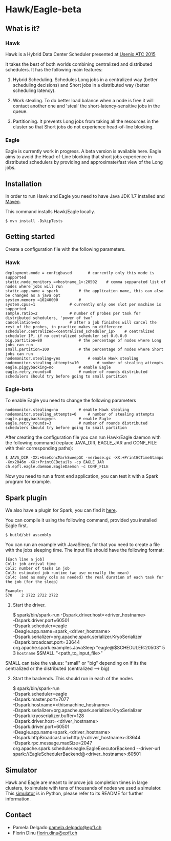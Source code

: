 Hawk/Eagle-beta 
===============

What is it?
-----------

### Hawk

Hawk is a Hybrid Data Center Scheduler presented at [Usenix ATC 2015](https://www.usenix.org/conference/atc15/technical-session/presentation/delgado)

It takes the best of both worlds combining centralized and distributed schedulers. It has the following main features:

1. Hybrid Scheduling. Schedules Long jobs in a centralized way (better scheduling decisions) and Short jobs in a distributed way (better scheduling latency).

2. Work stealing. To do better load balance when a node is free it will contact another one and 'steal' the short-latency-sensitive jobs in the queue.

3. Partitioning. It prevents Long jobs from taking all the resources in the cluster so that Short jobs do not experience head-of-line blocking.

### Eagle

Eagle is currently work in progress. A beta version is available here.
Eagle aims to avoid the Head-of-Line blocking that short jobs experience in distributed schedulers by providing and approximate/fast view of the Long jobs.

Installation
------------

In order to run Hawk and Eagle you need to have Java JDK 1.7 installed and [Maven](https://maven.apache.org/download.cgi).

This command installs Hawk/Eagle locally.

    $ mvn install -DskipTests 


Getting started
---------------

Create a configuration file with the following parameters.

### Hawk

    deployment.mode = configbased		# currently only this mode is supported
    static.node_monitors =<hostname_1>:20502	# comma sepparated list of nodes where jobs will run
    static.app.name = spark			# the application name, this can also be changed as a java opt
    system.memory =10240000			# 
    system.cpus=1				# currently only one slot per machine is supported
    sample.ratio=2				# number of probes per task for distributed schedulers, 'power of two'
    cancellation=no				# after a job finishes will cancel the rest of the probes, in practice makes no difference
    scheduler.centralized=<centralized_scheduler_ip>	# centralized scheduler IP, if no centralized scheduler set 0.0.0.0
    big.partition=80				# the percentage of nodes where Long jobs can run
    small.partition=100				# the percentage of nodes where Short jobs can run
    nodemonitor.stealing=yes			# enable Hawk stealing
    nodemonitor.stealing_attempts=10		# number of stealing attempts
    eagle.piggybacking=no			# enable Eagle
    eagle.retry_rounds=0			# number of rounds distributed schedulers should try before going to small partition


### Eagle-beta

To enable Eagle you need to change the following parameters

    nodemonitor.stealing=no			# enable Hawk stealing
    nodemonitor.stealing_attempts=0		# number of stealing attempts
    eagle.piggybacking=yes			# enable Eagle
    eagle.retry_rounds=3			# number of rounds distributed schedulers should try before going to small partition

After creating the configuration file you can run Hawk/Eagle daemon with the following command (replace JAVA_DIR, EAGLE_JAR and CONF_FILE with their corresponding paths):

    $ JAVA_DIR -XX:+UseConcMarkSweepGC -verbose:gc -XX:+PrintGCTimeStamps -Xmx2046m -XX:+PrintGCDetails -cp EAGLE_JAR ch.epfl.eagle.daemon.EagleDaemon -c CONF_FILE

Now you need to run a front end application, you can test it with a Spark program for example.

Spark plugin
------------

We also have a plugin for Spark, you can find it [here](https://github.com/epfl-labos/spark/tree/eagle-beta).

You can compile it using the following command, provided you installed Eagle first.

    $ build/sbt assembly

You can run an example with JavaSleep, for that you need to create a file with the jobs sleeping time. The input file should have the following format:
 
    [Each line a job]
    Col1: job arrival time
    Col2: number of tasks in job
    Col3: estimated job runtime (we use normally the mean)
    Col4: (and as many cols as needed) the real duration of each task for the job (for the sleep)

    Example:
    570    2 2722 2722 2722 


1. Start the driver.

    $ spark/bin/spark-run -Dspark.driver.host=<driver_hostname> \
	-Dspark.driver.port=60501\
        -Dspark.scheduler=eagle \
        -Deagle.app.name=spark_<driver_hostname> \
        -Dspark.serializer=org.apache.spark.serializer.KryoSerializer \
        -Dspark.broadcast.port=33644 \
        org.apache.spark.examples.JavaSleep "eagle@$SCHEDULER:20503" 5 3 `hostname` $SMALL "<path_to_input_file>"

SMALL can take the values: "small" or "big" depending on if its the centralized or the distributed (centralized --> big)

2. Start the backends. This should run in each of the nodes

    $ spark/bin/spark-run \
	-Dspark.scheduler=eagle \
	-Dspark.master.port=7077 \
	-Dspark.hostname=<thismachine_hostname> \
	-Dspark.serializer=org.apache.spark.serializer.KryoSerializer \
	-Dspark.kryoserializer.buffer=128 \
	-Dspark.driver.host=<driver_hostname> \
	-Dspark.driver.port=60501 \
	-Deagle.app.name=spark_<driver_hostname> \
	-Dspark.httpBroadcast.uri=http://<driver_hostname>:33644 \
	-Dspark.rpc.message.maxSize=2047 \
	    org.apache.spark.scheduler.eagle.EagleExecutorBackend --driver-url spark://EagleSchedulerBackend@<driver_hostname>:60501

Simulator
------------

Hawk and Eagle are meant to improve job completion times in large clusters, to simulate with tens of thousands of nodes we used a simulator. This [simulator](https://github.com/epfl-labos/eagle/tree/master/simulation) is in Python, please refer to its README for further information.

Contact
-------
- Pamela Delgado <pamela.delgado@epfl.ch>
- Florin Dinu <florin.dinu@epfl.ch>
